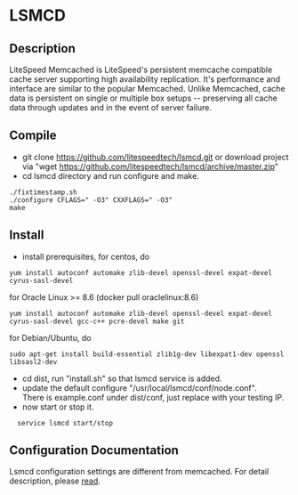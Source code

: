 LSMCD
=======  
Description
--------
LiteSpeed Memcached is LiteSpeed's persistent memcache compatible cache server supporting high availability replication. It's performance and interface are similar to the popular Memcached. Unlike Memcached, cache data is persistent on single or multiple box setups -- preserving all cache data through updates and in the event of server failure.

Compile
--------
- git clone https://github.com/litespeedtech/lsmcd.git or download project via "wget https://github.com/litespeedtech/lsmcd/archive/master.zip"
- cd lsmcd directory and run configure and make.   
```
./fixtimestamp.sh
./configure CFLAGS=" -O3" CXXFLAGS=" -O3"  
make
```
Install
--------
- install prerequisites, for centos, do
```
yum install autoconf automake zlib-devel openssl-devel expat-devel cyrus-sasl-devel
```
  for Oracle Linux >= 8.6 (docker pull oraclelinux:8.6)
```
yum install autoconf automake zlib-devel openssl-devel expat-devel cyrus-sasl-devel gcc-c++ pcre-devel make git
```

  for Debian/Ubuntu, do
```
sudo apt-get install build-essential zlib1g-dev libexpat1-dev openssl libsasl2-dev
```
- cd dist, run "install.sh" so that lsmcd service is added.
- update the default configure "/usr/local/lsmcd/conf/node.conf".  
  There is example.conf under dist/conf, just replace with your testing IP.
- now start or stop it.  
```
  service lsmcd start/stop
```

Configuration Documentation
--------
Lsmcd configuration settings are different from memcached. For detail description, please [read](https://docs.litespeedtech.com/products/lsmcd/).
